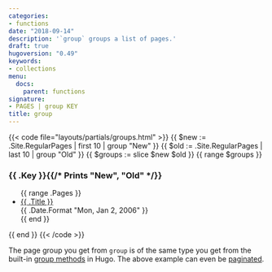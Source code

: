 ```yaml
---
categories:
- functions
date: "2018-09-14"
description: '`group` groups a list of pages.'
draft: true
hugoversion: "0.49"
keywords:
- collections
menu:
  docs:
    parent: functions
signature:
- PAGES | group KEY
title: group
---
```


{{< code file="layouts/partials/groups.html" >}}
{{ $new := .Site.RegularPages | first 10 | group "New" }}
{{ $old := .Site.RegularPages | last 10 | group "Old" }}
{{ $groups := slice $new $old }}
{{ range $groups }}
<h3>{{ .Key }}{{/* Prints "New", "Old" */}}</h3>
<ul>
    {{ range .Pages }}
    <li>
    <a href="{{ .Permalink }}">{{ .Title }}</a>
    <div class="meta">{{ .Date.Format "Mon, Jan 2, 2006" }}</div>
    </li>
    {{ end }}
</ul>
{{ end }}
{{< /code >}}

The page group you get from `group` is of the same type you get from the built-in [group methods](/templates/lists#group-content) in Hugo. The above example can even be [paginated](/templates/pagination/#list-paginator-pages).
